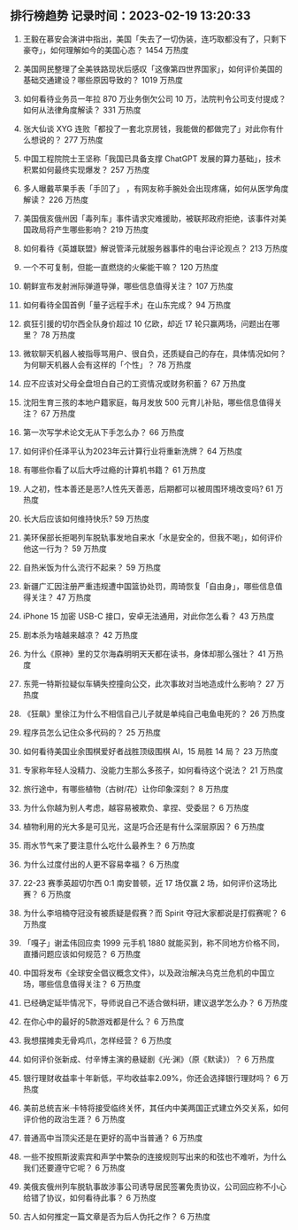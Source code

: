 
## 排行榜趋势 记录时间：2023-02-19 13:20:33
  
  1. 王毅在慕安会演讲中指出，美国「失去了一切伪装，连巧取都没有了，只剩下豪夺」，如何理解如今的美国心态？ 1454 万热度
    
  2. 美国网民整理了全美铁路现状后感叹「这像第四世界国家」，如何评价美国的基础交通建设？哪些原因导致的？ 1019 万热度
    
  3. 如何看待业务员一年拉 870 万业务倒欠公司 10 万，法院判令公司支付提成？如何从法律角度解读？ 331 万热度
    
  4. 张大仙谈 XYG 连败「都投了一套北京房钱，我能做的都做完了」对此你有什么想说的？ 277 万热度
    
  5. 中国工程院院士王坚称「我国已具备支撑 ChatGPT 发展的算力基础」，技术积累如何最终实现爆发？ 257 万热度
    
  6. 多人曝戴苹果手表「手凹了」 ，有网友称手腕处会出现疼痛，如何从医学角度解读？ 226 万热度
    
  7. 美国俄亥俄州因「毒列车」事件请求灾难援助，被联邦政府拒绝，该事件对美国政局将产生哪些影响？ 219 万热度
    
  8. 如何看待《英雄联盟》解说管泽元就服务器事件的电台评论观点？ 213 万热度
    
  9. 一个不可复制，但能一直燃烧的火柴能干嘛？ 120 万热度
    
  10. 朝鲜宣布发射洲际弹道导弹，哪些信息值得关注？ 107 万热度
    
  11. 如何看待全国首例「量子远程手术」在山东完成？ 94 万热度
    
  12. 疯狂引援的切尔西全队身价超过 10 亿欧，却近 17 轮只赢两场，问题出在哪里？ 78 万热度
    
  13. 微软聊天机器人被指辱骂用户、很自负，还质疑自己的存在，具体情况如何？为何聊天机器人会有这样的「个性」？ 78 万热度
    
  14. 应不应该对父母全盘坦白自己的工资情况或财务积蓄？ 67 万热度
    
  15. 沈阳生育三孩的本地户籍家庭，每月发放 500 元育儿补贴，哪些信息值得关注？ 67 万热度
    
  16. 第一次写学术论文无从下手怎么办？ 66 万热度
    
  17. 如何评价任泽平认为2023年云计算行业将重新洗牌？ 64 万热度
    
  18. 有哪些你看了以后大呼过瘾的计算机书籍？ 61 万热度
    
  19. 人之初，性本善还是恶?人性先天善恶，后期都可以被周围环境改变吗? 61 万热度
    
  20. 长大后应该如何维持快乐? 59 万热度
    
  21. 美环保部长拒喝列车脱轨事发地自来水「水是安全的，但我不喝」，如何评价他这一行为？ 59 万热度
    
  22. 自热米饭为什么流行不起来？ 59 万热度
    
  23. 新疆广汇因注册严重违规遭中国篮协处罚，周琦恢复「自由身」，哪些信息值得关注？ 47 万热度
    
  24. iPhone 15 加密 USB-C 接口，安卓无法通用，对此你怎么看？ 43 万热度
    
  25. 剧本杀为啥越来越凉？ 42 万热度
    
  26. 为什么《原神》里的艾尔海森明明天天都在读书，身体却那么强壮？ 41 万热度
    
  27. 东莞一特斯拉疑似车辆失控撞向公交，此次事故对当地造成什么影响？ 27 万热度
    
  28. 《狂飙》里徐江为什么不相信自己儿子就是单纯自己电鱼电死的？ 26 万热度
    
  29. 程序员怎么记住众多代码的？ 25 万热度
    
  30. 如何看待美国业余围棋爱好者战胜顶级围棋 AI，15 局胜 14 局？ 23 万热度
    
  31. 专家称年轻人没精力、没能力生那么多孩子，如何看待这个说法？ 21 万热度
    
  32. 旅行途中，有哪些植物（古树/花）让你印象深刻？ 8 万热度
    
  33. 为什么你越为别人考虑，越容易被欺负、拿捏、受委屈？ 6 万热度
    
  34. 植物利用的光大多是可见光，这是巧合还是有什么深层原因？ 6 万热度
    
  35. 雨水节气来了要注意什么吃什么最养生？ 6 万热度
    
  36. 为什么过度付出的人更不容易幸福？ 6 万热度
    
  37. 22-23 赛季英超切尔西 0:1 南安普顿，近 17 场仅赢 2 场，如何评价这场比赛？ 6 万热度
    
  38. 为什么李培楠夺冠没有被质疑是假赛？而 Spirit 夺冠大家都说是打假赛呢？ 6 万热度
    
  39. 「嘎子」谢孟伟回应卖 1999 元手机 1880 就能买到，称不同地方价格不同，直播问题应该如何规范？ 6 万热度
    
  40. 中国将发布《全球安全倡议概念文件》，以及政治解决乌克兰危机的中国立场，哪些信息值得关注？ 6 万热度
    
  41. 已经确定延毕情况下，导师说自己不适合做科研，建议退学怎么办？ 6 万热度
    
  42. 在你心中的最好的5款游戏都是什么？ 6 万热度
    
  43. 我想摆摊卖无骨鸡爪，怎样经营？ 6 万热度
    
  44. 如何评价张新成、付辛博主演的悬疑剧《光·渊》（原《默读》）？ 6 万热度
    
  45. 银行理财收益率十年新低，平均收益率2.09%，你还会选择银行理财吗？ 6 万热度
    
  46. 美前总统吉米·卡特将接受临终关怀，其任内中美两国正式建立外交关系，如何评价他的政治生涯？ 6 万热度
    
  47. 普通高中当顶尖还是在更好的高中当普通？ 6 万热度
    
  48. 一些不按照斯波索宾和声学中繁杂的连接规则写出来的和弦也不难听，为什么我们还要遵守它呢？ 6 万热度
    
  49. 美俄亥俄州列车脱轨事故涉事公司诱导居民签署免责协议，公司回应称不小心给错了协议，如何看待此事？ 6 万热度
    
  50. 古人如何推定一篇文章是否为后人伪托之作？ 6 万热度
    